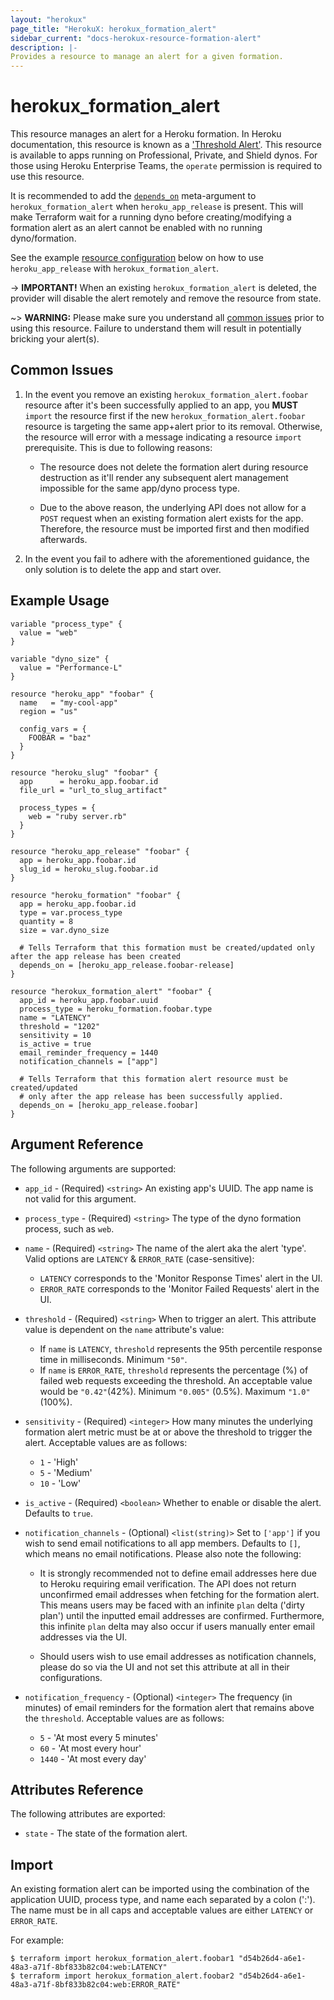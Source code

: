 ```yaml
---
layout: "herokux"
page_title: "HerokuX: herokux_formation_alert"
sidebar_current: "docs-herokux-resource-formation-alert"
description: |-
Provides a resource to manage an alert for a given formation.
---
```


# herokux\_formation\_alert

This resource manages an alert for a Heroku formation. In Heroku documentation, this resource is known as a
['Threshold Alert'](https://devcenter.heroku.com/articles/metrics#threshold-alerting). This resource is available to apps
running on Professional, Private, and Shield dynos. For those using Heroku Enterprise Teams, the `operate` permission
is required to use this resource.

It is recommended to add the [`depends_on`](https://www.terraform.io/docs/language/meta-arguments/depends_on.html) meta-argument
to `herokux_formation_alert` when `heroku_app_release` is present. This will make Terraform wait for a running dyno
before creating/modifying a formation alert as an alert cannot be enabled with no running dyno/formation.

See the example [resource configuration](#example-usage) below on how to use `heroku_app_release` with `herokux_formation_alert`.

-> **IMPORTANT!**
When an existing `herokux_formation_alert` is deleted, the provider will disable the alert remotely
and remove the resource from state.

~> **WARNING:**
Please make sure you understand all [common issues](#common-issues) prior to using this resource. Failure to understand
them will result in potentially bricking your alert(s).

## Common Issues

1. In the event you remove an existing `herokux_formation_alert.foobar` resource after it's been successfully applied
   to an app, you **MUST** `import` the resource first if the new `herokux_formation_alert.foobar` resource is targeting
   the same app+alert prior to its removal. Otherwise, the resource will error with a message indicating
   a resource `import` prerequisite. This is due to following reasons:

    * The resource does not delete the formation alert during resource destruction as it'll render any subsequent
      alert management impossible for the same app/dyno process type.

    * Due to the above reason, the underlying API does not allow for a `POST` request when an existing formation alert
      exists for the app. Therefore, the resource must be imported first and then modified afterwards.

1. In the event you fail to adhere with the aforementioned guidance, the only solution is to delete the app and start over.

## Example Usage

```hcl-terraform
variable "process_type" {
  value = "web"
}

variable "dyno_size" {
  value = "Performance-L"
}

resource "heroku_app" "foobar" {
  name   = "my-cool-app"
  region = "us"

  config_vars = {
    FOOBAR = "baz"
  }
}

resource "heroku_slug" "foobar" {
  app      = heroku_app.foobar.id
  file_url = "url_to_slug_artifact"

  process_types = {
    web = "ruby server.rb"
  }
}

resource "heroku_app_release" "foobar" {
  app = heroku_app.foobar.id
  slug_id = heroku_slug.foobar.id
}

resource "heroku_formation" "foobar" {
  app = heroku_app.foobar.id
  type = var.process_type
  quantity = 8
  size = var.dyno_size

  # Tells Terraform that this formation must be created/updated only after the app release has been created
  depends_on = [heroku_app_release.foobar-release]
}

resource "herokux_formation_alert" "foobar" {
  app_id = heroku_app.foobar.uuid
  process_type = heroku_formation.foobar.type
  name = "LATENCY"
  threshold = "1202"
  sensitivity = 10
  is_active = true
  email_reminder_frequency = 1440
  notification_channels = ["app"]

  # Tells Terraform that this formation alert resource must be created/updated
  # only after the app release has been successfully applied.
  depends_on = [heroku_app_release.foobar]
}
```

## Argument Reference

The following arguments are supported:

* `app_id` - (Required) `<string>` An existing app's UUID. The app name is not valid for this argument.

* `process_type` - (Required) `<string>` The type of the dyno formation process, such as `web`.

* `name` - (Required) `<string>` The name of the alert aka the alert 'type'.
  Valid options are `LATENCY` & `ERROR_RATE` (case-sensitive):

    * `LATENCY` corresponds to the 'Monitor Response Times' alert in the UI.
    * `ERROR_RATE` corresponds to the 'Monitor Failed Requests' alert in the UI.

* `threshold` - (Required) `<string>` When to trigger an alert. This attribute value is dependent on
  the `name` attribute's value:
  
    * If `name` is `LATENCY`, `threshold` represents the 95th percentile response time in milliseconds. Minimum `"50"`.
    * If `name` is `ERROR_RATE`, `threshold` represents the percentage (%) of failed web requests exceeding the threshold.
    An acceptable value would be `"0.42"`(42%). Minimum `"0.005"` (0.5%). Maximum `"1.0"` (100%).

* `sensitivity` - (Required) `<integer>` How many minutes the underlying formation alert metric must be at or above
  the threshold to trigger the alert. Acceptable values are as follows:

    * `1` - 'High'
    * `5` - 'Medium'
    * `10` - 'Low'

* `is_active` - (Required) `<boolean>` Whether to enable or disable the alert. Defaults to `true`.

* `notification_channels` - (Optional) `<list(string)>` Set to `['app']` if you wish to send email notifications
to all app members. Defaults to `[]`, which means no email notifications. Please also note the following:

    * It is strongly recommended not to define email addresses here due to Heroku requiring email verification.
      The API does not return unconfirmed email addresses when fetching for the formation alert. This means users
      may be faced with an infinite `plan` delta ('dirty plan') until the inputted email addresses are confirmed.
      Furthermore, this infinite `plan` delta may also occur if users manually enter email addresses via the UI.

    * Should users wish to use email addresses as notification channels, please do so via the UI and not set
    this attribute at all in their configurations.

* `notification_frequency` - (Optional) `<integer>` The frequency (in minutes) of email reminders for the formation alert
  that remains above the `threshold`. Acceptable values are as follows:

    * `5` - 'At most every 5 minutes'
    * `60` - 'At most every hour'
    * `1440` - 'At most every day'

## Attributes Reference

The following attributes are exported:

* `state` - The state of the formation alert.

## Import

An existing formation alert can be imported using the combination of the application UUID, process type,
and name each separated by a colon (':'). The name must be in all caps and acceptable values are either
`LATENCY` or `ERROR_RATE`.

For example:

```shell script
$ terraform import herokux_formation_alert.foobar1 "d54b26d4-a6e1-48a3-a71f-8bf833b82c04:web:LATENCY"
$ terraform import herokux_formation_alert.foobar2 "d54b26d4-a6e1-48a3-a71f-8bf833b82c04:web:ERROR_RATE"
```